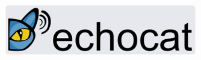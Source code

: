 <div id="header" align="center">
    <img src="logo_on_background.svg" alt="An illustration of sound waves emitted by a cat">
</div>
